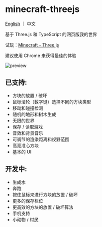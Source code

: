 # minecraft-threejs


[English](https://github.com/Vyse12138/minecraft-threejs/blob/main/README_EN.md) ｜ 中文

基于 Three.js 和 TypeScript 的网页版我的世界

试玩：[Minecraft - Three.js](https://mc-zh.yuleiz.com/)

建议使用 Chrome 来获得最佳的体验

![preview](https://user-images.githubusercontent.com/88306344/154383952-9b33bad4-eebb-4a98-a12e-f5f137422d06.gif)


## 已支持:

- 方块的放置 / 破坏
- 鼠标滚轮（数字键）选择不同的方块类型
- 移动和碰撞检测
- 随机的地形和树木生成
- 无限的世界
- 保存 / 读取游戏
- 音效和背景音乐
- 可调节的渲染距离和视野范围
- 高亮准心方块
- 基本的 UI

## 开发中:

- 生成水
- 奔跑
- 按住鼠标来进行方块的放置 / 破坏
- 更多的保存栏位
- 更高效的方块的放置 / 破坏算法
- 手机支持
- 小动物 / 村民
